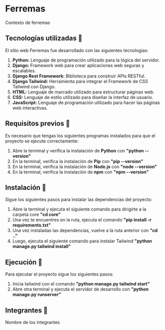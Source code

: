 # **Ferremas**
 
Contexto de ferremas

## Tecnologías utilizadas 📖

El sitio web Ferremas fue desarrollado con las siguientes tecnologias:

1. **Python:** Lenguaje de programación utilizado para la lógica del servidor.
2. **Django:** Framework web para crear aplicaciones web seguras y escalables.
3. **Django Rest Framework:** Biblioteca para construir APIs RESTful.
4. **Django Tailwind:** Herramienta para integrar el Framework de CSS Tailwind con Django.
5. **HTML:** Lenguaje de marcado utilizado para estructurar páginas web.
6. **CSS:** Lenguaje de estilo utilizado para diseñar la interfaz de usuario.
7. **JavaScript:** Lenguaje de programación utilizado para hacer las páginas web interactivas.

## Requisitos previos 🔧

Es necesario que tengas los siguientes programas instalados para que el proyecto se ejecute correctamente:

1. Abre la terminal y verifica la instalación de **Python** con **"python --version"**
2. En la terminal, verifica la instalación de **Pip** con **"pip --version"**
3. En la terminal, verifica la instalación de **Node.js** con **"node --version"**
4. En la terminal, verifica la instalación de **npm** con **"npm --version"**


## Instalación 🔧

Sigue los siguientes pasos para instalar las dependencias del proyecto:

1. Abre la terminal y ejecuta el siguiente comando para dirigirte a la carpeta core **"cd core"**
2. Una vez te encuentres en la ruta, ejecuta el comando **"pip install -r requirements.txt"**
3. Una vez instaladas las dependencias, vuelve a la ruta anterior con **"cd .."**
2. Luego, ejecuta el siguiente comando para instalar Tailwind **"python manage.py tailwind install"**

## Ejecución 🚀

Para ejecutar el proyecto sigue los siguientes pasos:

1. Inicia tailwind con el comando **"python manage.py tailwind start"**
2. Abre otra terminal y ejecuta el servidor de desarrollo con **"python manage.py runserver"**

## Integrantes 🤝

Nombre de los integrantes